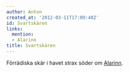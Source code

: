 ```yaml
---
author: Anton
created_at: '2012-03-11T17:09:48Z'
id: Svartskären
links:
  mention:
  - Alarinn
title: Svartskären
---
```


Förrädiska skär i havet strax söder om [Alarinn].

  [Alarinn]: Alarinn
